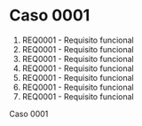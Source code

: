 # Caso 0001

1. REQ0001 - Requisito funcional
2. REQ0001 - Requisito funcional
3. REQ0001 - Requisito funcional
4. REQ0001 - Requisito funcional
5. REQ0001 - Requisito funcional
6. REQ0001 - Requisito funcional
7. REQ0001 - Requisito funcional



Caso 0001





